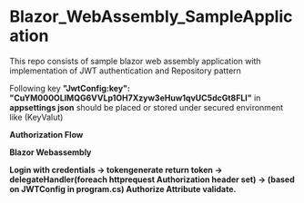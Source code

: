 # Blazor_WebAssembly_SampleApplication
This repo consists of sample blazor web assembly application with implementation of JWT authentication and Repository pattern

Following key **"JwtConfig:key": "CuYM000OLlMQG6VVLp1OH7Xzyw3eHuw1qvUC5dcGt8FLI"** in **appsettings json** should be placed or stored under secured environment like (KeyValut)

**Authorization Flow**

**Blazor Webassembly**

**Login with credentials 
      -> tokengenerate return token 
            -> delegateHandler(foreach httprequest Authorization header set) 
                  -> (based on JWTConfig in program.cs) Authorize Attribute validate.**


